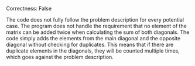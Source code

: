 Correctness: False

The code does not fully follow the problem description for every potential case. The program does not handle the requirement that no element of the matrix can be added twice when calculating the sum of both diagonals. The code simply adds the elements from the main diagonal and the opposite diagonal without checking for duplicates. This means that if there are duplicate elements in the diagonals, they will be counted multiple times, which goes against the problem description.